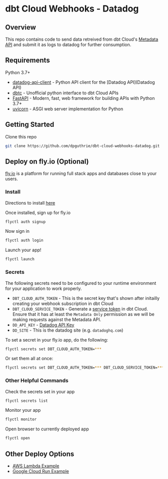 # dbt Cloud Webhooks - Datadog

## Overview

This repo contains code to send data retreived from dbt Cloud's [Metadata API]() and submit it as logs to datadog for further consumption.

## Requirements

Python 3.7+

- [datadog-api-client](https://github.com/DataDog/datadog-api-client-python) - Python API client for the [Datadog API](Datadog API)
- [dbtc](https://dbtc.dpguthrie.com) - Unofficial python interface to dbt Cloud APIs
- [FastAPI](https://fastapi.tiangolo.com) - Modern, fast, web framework for building APIs with Python 3.7+
- [uvicorn](https://uvicorn.org) - ASGI web server implementation for Python 

## Getting Started

Clone this repo

```bash
git clone https://github.com/dpguthrie/dbt-cloud-webhooks-datadog.git
```

## Deploy on fly.io (Optional)

[fly.io](https://fly.io) is a platform for running full stack apps and databases close to your users.

### Install

Directions to install [here](https://fly.io/docs/hands-on/install-flyctl/)

Once installed, sign up for fly.io

```bash
flyctl auth signup
```

Now sign in

```bash
flyctl auth login
```

Launch your app!

```bash
flyctl launch
```

### Secrets

The following secrets need to be configured to your runtime environment for your application to work properly.

- `DBT_CLOUD_AUTH_TOKEN` - This is the secret key that's shown after initailly creating your webhook subscription in dbt Cloud
- `DBT_CLOUD_SERVICE_TOKEN` - Generate a [service token](https://docs.getdbt.com/docs/dbt-cloud-apis/service-tokens#generating-service-account-tokens) in dbt Cloud.  Ensure that it has at least the `Metadata Only` permission as we will be making requests against the Metadata API.
- `DD_API_KEY` - [Datadog API Key](https://docs.datadoghq.com/account_management/api-app-keys/)
- `DD_SITE` - This is the datadog site (e.g. `datadoghq.com`)

To set a secret in your fly.io app, do the following:

```bash
flyctl secrets set DBT_CLOUD_AUTH_TOKEN=***
```

Or set them all at once:

```bash
flyctl secrets set DBT_CLOUD_AUTH_TOKEN=*** DBT_CLOUD_SERVICE_TOKEN=*** DD_API_KEY=*** DD_SITE=***
```

### Other Helpful Commands

Check the secrets set in your app

```bash
flyctl secrets list
```

Monitor your app

```bash
flyctl monitor
```

Open browser to currently deployed app

```bash
flyctl open
```

## Other Deploy Options

- [AWS Lambda Example](https://adem.sh/blog/tutorial-fastapi-aws-lambda-serverless)
- [Google Cloud Run Example](https://github.com/sekR4/FastAPI-on-Google-Cloud-Run)